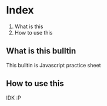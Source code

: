 # Index
1. What is this
2. How to use this

## What is this bulltin
This bulltin is Javascript practice sheet

## How to use this
IDK :P